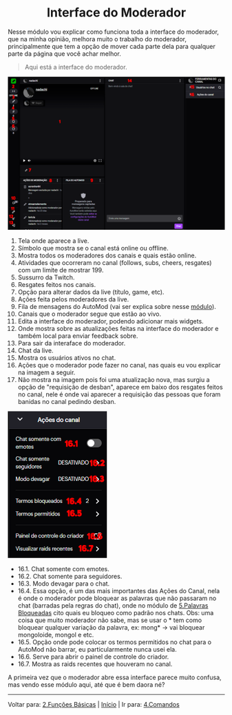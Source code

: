<h1 align="center">Interface do Moderador</h1>

Nesse módulo vou explicar como funciona toda a interface do moderador, que na minha opinião, melhora muito o trabalho do moderador, principalmente que tem a opção de mover cada parte dela para qualquer parte da página que você achar melhor.  

>Aqui está a interface do moderador.


<img src="../assets/Interface.png" alt="Print da interface do moderador.">

1. Tela onde aparece a live.  
2. Símbolo que mostra se o canal está online ou offline.  
3. Mostra todos os moderadores dos canais e quais estão online.  
4. Atividades que ocorreram no canal (follows, subs, cheers, resgates) com um limite de mostrar 199.
5. Sussurro da Twitch.  
6. Resgates feitos nos canais.  
7. Opção para alterar dados da live (título, game, etc).  
8. Ações feita pelos moderadores da live.  
9. Fila de mensagens do AutoMod (vai ser explica sobre nesse [módulo](/contents/7.AutoMod.md)).  
10. Canais que o moderador segue que estão ao vivo.  
11. Edita a interface do moderador, podendo adicionar mais widgets.
12. Onde mostra sobre as atualizações feitas na interface do moderador e também local para enviar feedback sobre.
13. Para sair da interaface do moderador.  
14. Chat da live.  
15. Mostra os usuários ativos no chat.  
16. Ações que o moderador pode fazer no canal, nas quais eu vou explicar na imagem a seguir. 
17. Não mostra na imagem pois foi uma atualização nova, mas surgiu a opção de "requisição de desban", aparece em baixo dos resgates feitos no canal, nele é onde vai aparecer a requisição das pessoas que foram banidas no canal pedindo desban.

<img src="../assets/Acao.png" alt="Print das Ações do canal.">

+ 16.1. Chat somente com emotes.
+ 16.2. Chat somente para seguidores. 
+ 16.3. Modo devagar para o chat.
+ 16.4. Essa opção, é um das mais importantes das Ações do Canal, nela é onde o moderador pode bloquear as palavras que não passaram no chat (barradas pela regras do chat), onde no módulo de [5.Palavras Bloqueadas](/contents/5.Palavras.md) cito quais eu bloqueo como padrão nos chats. Obs: uma coisa que muito moderador não sabe, mas se usar o * tem como bloquear qualquer variação da palavra, ex: mong* -> vai bloquear mongoloide, mongol e etc.
+ 16.5. Opção onde pode colocar os termos permitidos no chat para o AutoMod não barrar, eu particularmente nunca usei ela.  
+ 16.6. Serve para abrir o painel de controle do criador.
+ 16.7. Mostra as raids recentes que houveram no canal.

A primeira vez que o moderador abre essa interface parece muito confusa, mas vendo esse módulo aqui, até que é bem daora né?

----
Voltar para: [2.Funções Básicas](/contents/2.Funcoes.md) | [Início](/README.md) | Ir para: [4.Comandos](/contents/4.Comandos.md)